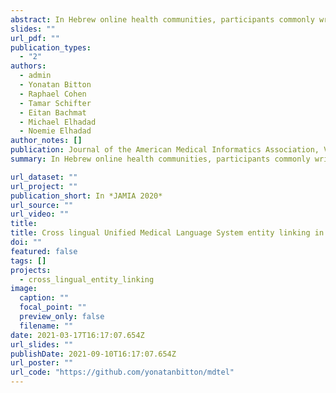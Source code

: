 ```yaml
---
abstract: In Hebrew online health communities, participants commonly write medical terms that appear as transliterated forms of a source term in English. Such transliterations introduce high variability in text and challenge text-analytics methods. To reduce their variability, medical terms must be normalized, such as linking them to Unified Medical Language System (UMLS) concepts. We present a method to identify both transliterated and translated Hebrew medical terms and link them with UMLS entities.
slides: ""
url_pdf: ""
publication_types:
  - "2"
authors:
  - admin
  - Yonatan Bitton
  - Raphael Cohen
  - Tamar Schifter
  - Eitan Bachmat
  - Michael Elhadad
  - Noemie Elhadad
author_notes: []
publication: Journal of the American Medical Informatics Association, Volume 27, Issue 10 (JAMIA 2020)
summary: In Hebrew online health communities, participants commonly write medical terms that appear as transliterated forms of a source term in English. Such transliterations introduce high variability in text and challenge text-analytics methods. To reduce their variability, medical terms must be normalized, such as linking them to Unified Medical Language System (UMLS) concepts. We present a method to identify both transliterated and translated Hebrew medical terms and link them with UMLS entities.

url_dataset: ""
url_project: ""
publication_short: In *JAMIA 2020*
url_source: ""
url_video: ""
title: 
title: Cross lingual Unified Medical Language System entity linking in online health communities
doi: ""
featured: false
tags: []
projects:
  - cross_lingual_entity_linking
image:
  caption: ""
  focal_point: ""
  preview_only: false
  filename: ""
date: 2021-03-17T16:17:07.654Z
url_slides: ""
publishDate: 2021-09-10T16:17:07.654Z
url_poster: ""
url_code: "https://github.com/yonatanbitton/mdtel"
---
```

